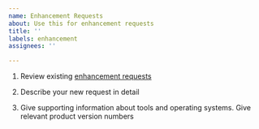 ```yaml
---
name: Enhancement Requests
about: Use this for enhancement requests
title: ''
labels: enhancement
assignees: ''

---
```


1. Review existing [enhancement requests](https://github.com/oracle/python-cx_Oracle/labels/enhancement)

2. Describe your new request in detail

3. Give supporting information about tools and operating systems.  Give relevant product version numbers
